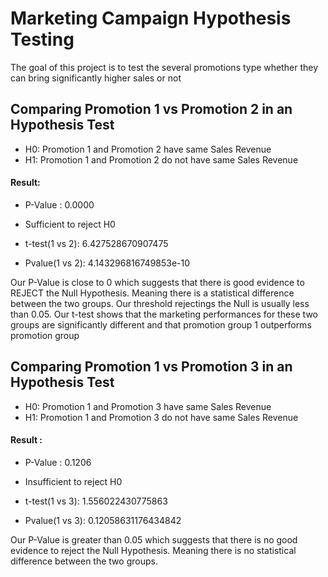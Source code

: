 # Marketing Campaign Hypothesis Testing
The goal of this project is to test the several promotions type whether they can bring significantly higher sales or not

## Comparing Promotion 1 vs Promotion 2 in an Hypothesis Test
- H0: Promotion 1 and Promotion 2 have same Sales Revenue
- H1: Promotion 1 and Promotion 2 do not have same Sales Revenue

#### Result:
- P-Value : 0.0000
- Sufficient to reject H0

- t-test(1 vs 2): 6.427528670907475
- Pvalue(1 vs 2): 4.143296816749853e-10

Our P-Value is close to 0 which suggests that there is good evidence to REJECT the Null Hypothesis. Meaning there is a statistical difference between the two groups. Our threshold rejectings the Null is usually less than 0.05. Our t-test shows that the marketing performances for these two groups are significantly different and that promotion group 1 outperforms promotion group 

## Comparing Promotion 1 vs Promotion 3 in an Hypothesis Test
- H0: Promotion 1 and Promotion 3 have same Sales Revenue
- H1: Promotion 1 and Promotion 3 do not have same Sales Revenue

#### Result :
- P-Value : 0.1206
- Insufficient to reject H0

- t-test(1 vs 3): 1.556022430775863
- Pvalue(1 vs 3): 0.12058631176434842

Our P-Value is greater than 0.05 which suggests that there is no good evidence to reject the Null Hypothesis. Meaning there is no statistical difference between the two groups. 
